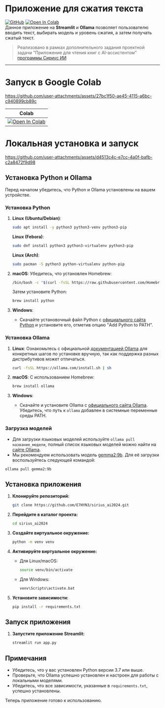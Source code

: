 # Приложение для сжатия текста 
[![GitHub](https://img.shields.io/badge/github-100000?style=flat&logo=GitHub&logoColor=white&labelColor=black&color=black)](https://github.com/E7HYN3/sirius_ai2024) [![Open In Colab](https://colab.research.google.com/assets/colab-badge.svg)](https://colab.research.google.com/drive/1j-FdgRfbcW3zYJEJRwUT_oVaL-eiLuNm?usp=sharing) <br>
Данное приложение на **Streamlit** и **Ollama** позволяет пользователю вводить текст, выбирать модель и уровень сжатия, а затем получать сжатый текст. 
> Реализовано в рамках дополнительного задания проектной задачи "Приложение для чтения книг с AI-ассистентом" [программы Сириус ИИ](https://sochisirius.ru/obuchenie/distant/smena1894/8753)
___
# Запуск в Google Colab


https://github.com/user-attachments/assets/27bc1f50-ae45-4115-a6bc-c940899cb89c


| Colab | 
| --- |
[![Open In Colab](https://colab.research.google.com/assets/colab-badge.svg)](https://colab.research.google.com/drive/1j-FdgRfbcW3zYJEJRwUT_oVaL-eiLuNm?usp=sharing) |

# Локальная установка и запуск


https://github.com/user-attachments/assets/d4513c4c-e7cc-4a0f-bafb-c2a8472f9d98


## Установка Python и Ollama

Перед началом убедитесь, что Python и Ollama установлены на вашем устройстве.

### Установка Python

1. **Linux (Ubuntu/Debian)**:
   ```bash
   sudo apt install -y python3 python3-venv python3-pip
   ```
   **Linux (Febora)**:
   ```bash
   sudo dnf install python3 python3-virtualenv python3-pip
   ```
   **Linux (Arch)**:
   ```bash
   sudo pacman -S python3 python-virtualenv python-pip
   ```


2. **macOS**:
   Убедитесь, что установлен Homebrew:
   ```bash
   /bin/bash -c "$(curl -fsSL https://raw.githubusercontent.com/Homebrew/install/HEAD/install.sh)"
   ```

   Затем установите Python:
   ```bash
   brew install python
   ```

3. **Windows**:
   - Скачайте установочный файл Python с [официального сайта Python](https://www.python.org/downloads/) и установите его, отметив опцию "Add Python to PATH".

### Установка Ollama

1. **Linux**:
   Ознакомьтесь с официальной [документацией Ollama](https://github.com/ollama/ollama/blob/main/docs/linux.md) для конкретных шагов по установке вручную, так как поддержка разных дистрибутивов может отличаться.
   ```bash
   curl -fsSL https://ollama.com/install.sh | sh
   ```

2. **macOS**:
   С использованием Homebrew:
   ```bash
   brew install ollama
   ```

3. **Windows**:
   - Скачайте и установите Ollama с [официального сайта Ollama](https://ollama.com/download). Убедитесь, что путь к `ollama` добавлен в системные переменные среды PATH.

### Загрузка моделей

   - Для загрузки языковых моделей используйте `ollama pull название_модели`, полный список языковых моделей можно найти на [сайте Ollama](https://ollama.com/library). 
   - Мы рекомендуем использовать модель [gemma2:9b](https://ollama.com/library/gemma2:9b). Для её загрузки воспользуйтесь следующей командой:
   ```bash
   ollama pull gemma2:9b
   ```

## Установка приложения

1. **Клонируйте репозиторий:**
   ```bash
   git clone https://github.com/E7HYN3/sirius_ai2024.git
   ```

2. **Перейдите в каталог проекта:**
   ```bash
   cd sirius_ai2024
   ```

3. **Создайте виртуальное окружение:**
   ```bash
   python -m venv venv
   ```

4. **Активируйте виртуальное окружение:**
   - Для Linux/macOS:
     ```bash
     source venv/bin/activate
     ```
   - Для Windows:
     ```bash
     venv\Scripts\activate.bat
     ```

5. **Установите зависимости:**
   ```bash
   pip install -r requirements.txt
   ```

## Запуск приложения

1. **Запустите приложение Streamlit:**
   ```bash
   streamlit run app.py
   ```

## Примечания
- Убедитесь, что у вас установлен Python версии 3.7 или выше.
- Проверьте, что Ollama успешно установлен и настроен для работы с локальными моделями.
- Убедитесь, что все зависимости, указанные в `requirements.txt`, успешно установлены.

Теперь приложение готово к использованию.

